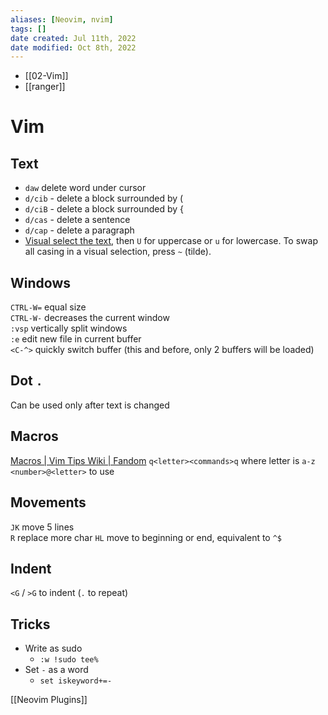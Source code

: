 ```yaml
---
aliases: [Neovim, nvim]
tags: [] 
date created: Jul 11th, 2022
date modified: Oct 8th, 2022
---
```

- [[02-Vim]]
- [[ranger]]
# Vim
## Text
- `daw` delete word under cursor
- `d/cib` - delete a block surrounded by (
- `d/ciB` - delete a block surrounded by {
- `d/cas` - delete a sentence
- `d/cap` - delete a paragraph
- [Visual select the text](http://vimdoc.sourceforge.net/htmldoc/visual.html#visual-use), then `U` for uppercase or `u` for lowercase. To swap all casing in a visual selection, press `~` (tilde).

## Windows
`CTRL-W=` equal size  
`CTRL-W-` decreases the current window  
`:vsp` vertically split windows  
`:e` edit new file in current buffer  
`<C-^>` quickly switch buffer (this and before, only 2 buffers will be loaded)

## Dot `.`
Can be used only after text is changed

## Macros
[Macros | Vim Tips Wiki | Fandom](https://vim.fandom.com/wiki/Macros)
`q<letter><commands>q` where letter is `a-z`  
`<number>@<letter>` to use

## Movements
`JK` move 5 lines  
`R` replace more char
`HL` move to beginning or end, equivalent to `^$` 
	
## Indent
`<G` / `>G` to indent (`.` to repeat)

## Tricks
- Write as sudo
	- `:w !sudo tee%`
- Set `-` as a word
	- `set iskeyword+=-`

[[Neovim Plugins]]